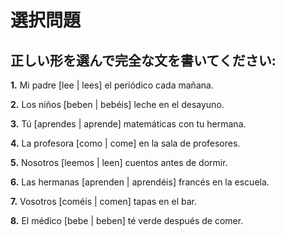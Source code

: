 # 選択問題

## 正しい形を選んで完全な文を書いてください:

**1.** Mi padre [lee | lees] el periódico cada mañana.

   <div class="answer-line-long"></div>

**2.** Los niños [beben | bebéis] leche en el desayuno.

   <div class="answer-line-long"></div>

**3.** Tú [aprendes | aprende] matemáticas con tu hermana.

   <div class="answer-line-long"></div>

**4.** La profesora [como | come] en la sala de profesores.

   <div class="answer-line-long"></div>

**5.** Nosotros [leemos | leen] cuentos antes de dormir.

   <div class="answer-line-long"></div>

**6.** Las hermanas [aprenden | aprendéis] francés en la escuela.

   <div class="answer-line-long"></div>

**7.** Vosotros [coméis | comen] tapas en el bar.

   <div class="answer-line-long"></div>

**8.** El médico [bebe | beben] té verde después de comer.

   <div class="answer-line-long"></div>